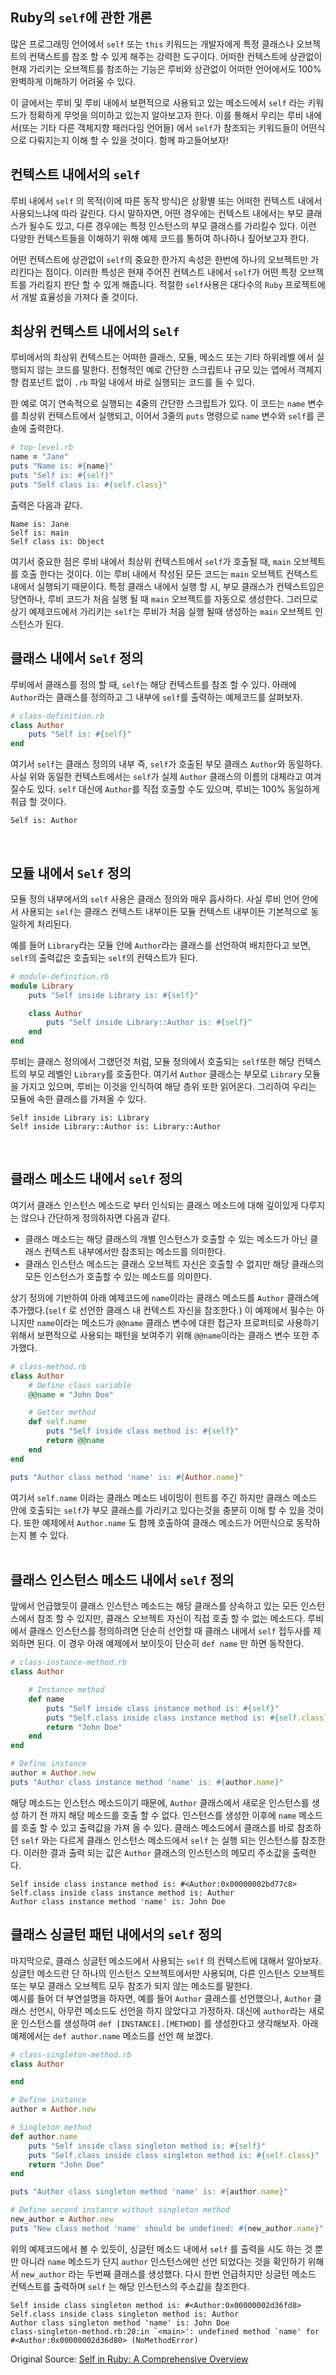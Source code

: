 ## Ruby의 `self`에 관한 개론

많은 프로그래밍 언어에서 `self` 또는 `this` 키워드는 개발자에게 특정 클래스나 오브젝트의 컨택스트를 참조 할 수 있게 해주는 강력한 도구이다. 어떠한 컨텍스트에 상관없이 현재 가리키는 오브젝트를 참조하는 기능은 루비와 상관없이 어떠한 언어에서도 100% 완벽하게 이해하기 어려울 수 있다.<br/>

이 글에서는 루비 및 루비 내에서 보편적으로 사용되고 있는 메소드에서 `self` 라는 키워드가 정확하게 무엇을 의미하고 있는지 알아보고자 한다. 이를 통해서 우리는 루비 내에서(또는 기타 다른 객체지향 패러다임 언어들) 에서 `self`가 참조되는 키워드들이 어떤식으로 다뤄지는지 이해 할 수 있을 것이다. 함께 파고들어보자!

## 컨텍스트 내에서의 `self`
루비 내에서 `self` 의 목적(이에 따른 동작 방식)은 상황별 또는 어떠한 컨텍스트 내에서 사용되느냐에 따라 갈린다. 다시 말하자면, 어떤 경우에는 컨텍스트 내에서는 부모 클래스가 될수도 있고, 다른 경우에는 특정 인스턴스의 부모 클래스를 가리킬수 있다. 이런 다양한 컨텍스트들을 이해하기 위해 예제 코드를 통하여 하나하나 짚어보고자 한다. <br/>

어떤 컨텍스트에 상관없이 `self`의 중요한 한가지 속성은 한번에 하나의 오브젝트만 가리킨다는 점이다. 이러한 특성은 현재 주어진 컨텍스트 내에서 `self`가 어떤 특정 오브젝트를 가리킬지 판단 할 수 있게 해줍니다. 적절한 `self`사용은 대다수의 `Ruby` 프로젝트에서 개발 효율성을 가져다 줄 것이다.

## 최상위 컨텍스트 내에서의 `Self`
루비에서의 최상위 컨텍스트는 어떠한 클래스, 모듈, 메소드 또는 기타 하위레벨 에서 실행되지 않는 코드를 말한다. 전형적인 예로 간단한 스크립트나 규모 있는 앱에서 객체지향 컴포넌트 없이 `.rb` 파일 내에서 바로 실행되는 코드를 들 수 있다. <br/>

한 예로 여기 연속적으로 실행되는 4줄의 간단한 스크립트가 있다. 이 코드는 `name` 변수를 최상위 컨텍스트에서 실행되고, 이어서 3줄의 `puts` 명령으로 `name` 변수와 `self`를 콘솔에 출력한다.

```rb
# top-level.rb
name = "Jane"
puts "Name is: #{name}"
puts "Self is: #{self}"
puts "Self class is: #{self.class}"
```

출력은 다음과 같다.


```shell
Name is: Jane
Self is: main
Self class is: Object
```

여기서 중요한 점은 루비 내에서 최상위 컨텍스트에서 `self`가 호출될 때, `main` 오브젝트를 호출 한다는 것이다. 이는 루비 내에서 작성된 모든 코드는 `main` 오브젝트 컨텍스트 내에서 실행되기 때문이다. 특정 클래스 내에서 실행 할 시, 부모 클래스가 컨텍스트임은 당연하나, 루비 코드가 처음 실행 될 때 `main` 오브젝트를 자동으로 생성한다. 그러므로 상기 예제코드에서 가리키는 `self`는 루비가 처음 실행 될때 생성하는 `main` 오브젝트 인스턴스가 된다.<br/>

## 클래스 내에서 `Self` 정의
루비에서 클래스를 정의 할 때, `self`는 해당 컨텍스트를 참조 할 수 있다. 아래에 `Author`라는 클래스를 정의하고 그 내부에 `self`를 출력하는 예제코드를 살펴보자.

```rb
# class-definition.rb
class Author
    puts "Self is: #{self}"
end
```

여기서 `self`는 클래스 정의의 내부 즉, `self`가 호출된 부모 클래스 `Author`와 동일하다. 사실 위와 동일한 컨텍스트에서는 `self`가 실제 `Author` 클래스의 이름의 대체라고 여겨질수도 있다. `self` 대신에 `Author`를 직접 호출할 수도 있으며, 루비는 100% 동일하게 취급 할 것이다.

```shell
Self is: Author
```
<br/>

## 모듈 내에서 `Self` 정의

모듈 정의 내부에서의 `self` 사용은 클래스 정의와 매우 흡사하다. 사실 루비 언어 안에서 사용되는 `self`는 클래스 컨텍스트 내부이든 모듈 컨텍스트 내부이든 기본적으로 동일하게 처리된다.

예를 들어 `Library`라는 모듈 안에 `Author`라는 클래스를 선언하여 배치한다고 보면, `self`의 출력값은 호출되는 `self`의 컨텍스트가 된다.

```rb
# module-definition.rb
module Library
    puts "Self inside Library is: #{self}"

    class Author
        puts "Self inside Library::Author is: #{self}"
    end
end
```

루비는 클래스 정의에서 그랬던것 처럼, 모듈 정의에서 호출되는 `self`또한 해당 컨텍스트의 부모 레벨인 `Library`를 호출한다. 여기서 `Author` 클래스는 부모로 `Library` 모듈을 가지고 있으며, 루비는 이것을 인식하여 해당 층위 또한 읽어온다. 그리하여 우리는 모듈에 속한 클래스를 가져올 수 있다.

```shell
Self inside Library is: Library
Self inside Library::Author is: Library::Author
```
<br/>

## 클래스 메소드 내에서 `self` 정의
여기서 클래스 인스턴스 메소드로 부터 인식되는 클래스 메소드에 대해 깊이있게 다루지는 않으나 간단하게 정의하자면 다음과 같다.
* 클래스 메소드는 해당 클래스의 개별 인스턴스가 호출할 수 있는 메소드가 아닌 클래스 컨텍스트 내부에서만 참조되는 메소드를 의미한다.
* 클래스 인스턴스 메소드는 클래스 오브젝트 자신은 호출할 수 없지만 해당 클래스의 모든 인스턴스가 호출할 수 있는 메소드를 의미한다.

상기 정의에 기반하여 아래 예제코드에 `name`이라는 클래스 메소드를 `Author` 클래스에 추가했다.(`self` 로 선언한 클래스 내 컨텍스트 자신을 참조한다.) 이 예제에서 필수는 아니지만 `name`이라는 메소드가 `@@name` 클래스 변수에 대한 접근자 프로퍼티로 사용하기 위해서 보편적으로 사용되는 패턴을 보여주기 위해 `@@name`이라는 클래스 변수 또한 추가했다.

```rb
# class-method.rb
class Author
    # Define class variable
    @@name = "John Doe"

    # Getter method
    def self.name
        puts "Self inside class method is: #{self}"
        return @@name
    end
end

puts "Author class method 'name' is: #{Author.name}"
```

여기서 `self.name` 이라는 클래스 메소드 네이밍이 힌트를 주긴 하지만 클래스 메소드 안에 호출되는 `self`가 부모 클래스를 가리키고 있다는것을 충분히 이해 할 수 있을 것이다. 또한 예제에서 `Author.name` 도 함께 호출하여 클래스 메소드가 어떤식으로 동작하는지 볼 수 있다.
<br/>
<br/>

## 클래스 인스턴스 메소드 내에서 `self` 정의
앞에서 언급했듯이 클래스 인스턴스 메소드는 해당 클래스를 상속하고 있는 모든 인스턴스에서 참조 할 수 있지만, 클래스 오브젝트 자신이 직접 호출 할 수 없는 메소드다. 루비에서 클래스 인스턴스를 정의하려면 단순히 선언할 때 클래스 내에서 `self` 접두사를 제외하면 된다. 이 경우 아래 예제에서 보이듯이 단순히 `def name` 만 하면 동작한다.

```rb
# class-instance-method.rb
class Author

    # Instance method
    def name
        puts "Self inside class instance method is: #{self}"
        puts "Self.class inside class instance method is: #{self.class}"
        return "John Doe"
    end
end

# Define instance
author = Author.new
puts "Author class instance method 'name' is: #{author.name}"
```

해당 메소드는 인스턴스 메소드이기 때문에, `Author` 클래스에서 새로운 인스턴스를 생성 하기 전 까지 해당 메소드를 호출 할 수 없다. 인스턴스를 생성한 이후에 `name` 메소드를 호출 할 수 있고 출력값을 가져 올 수 있다. 클래스 메소드에서 클래스를 바로 참조하던 `self` 와는 다르게 클래스 인스턴스 메소드에서 `self` 는 실행 되는 인스턴스를 참조한다. 이러한 결과 출력 되는 값은 `Author` 클래스의 인스턴스의 메모리 주소값을 출력한다.

```shell
Self inside class instance method is: #<Author:0x00000002bd77c8>
Self.class inside class instance method is: Author
Author class instance method 'name' is: John Doe
```

## 클래스 싱글턴 패턴 내에서의 `self` 정의
마지막으로, 클래스 싱글턴 메소드에서 사용되는 `self` 의 컨텍스트에 대해서 알아보자. 싱글턴 메소드란 단 하나의 인스턴스 오브젝트에서만 사용되며, 다른 인스턴스 오브젝트 또는 부모 클래스 오브젝트 모두 참조가 되지 않는 메소드를 말한다.<br/>
예시를 들어 더 부연설명을 하자면, 예를 들어 `Author` 클래스를 선언했으나, `Author` 클래스 선언시, 아무런 메소드도 선언을 하지 않았다고 가정하자. 대신에 `author`라는 새로운 인스턴스를 생성하여 `def [INSTANCE].[METHOD]` 를 생성한다고 생각해보자. 아래 예제에서는 `def author.name` 메소드를 선언 해 보겠다.

```rb
# class-singleton-method.rb
class Author

end

# Define instance
author = Author.new

# Singleton method
def author.name
    puts "Self inside class singleton method is: #{self}"
    puts "Self.class inside class singleton method is: #{self.class}"
    return "John Doe"
end

puts "Author class singleton method 'name' is: #{author.name}"

# Define second instance without singleton method
new_author = Author.new
puts "New class method 'name' should be undefined: #{new_author.name}"
```

위의 예제코드에서 볼 수 있듯이, 싱글턴 메소드 내에서 `self` 를 출력을 시도 하는 것 뿐만 아니라 `name` 메소드가 단지 `author` 인스턴스에만 선언 되었다는 것을 확인하기 위해서 `new_author` 라는 두번째 클래스를 생성했다. 다시 한번 언급하지만 싱글턴 메소드 컨텍스트를 출력하며 `self` 는 해당 인스턴스의 주소값을 참조한다.  

```shell
Self inside class singleton method is: #<Author:0x00000002d36fd8>
Self.class inside class singleton method is: Author
Author class singleton method 'name' is: John Doe
class-singleton-method.rb:20:in `<main>': undefined method `name' for #<Author:0x00000002d36d80> (NoMethodError)
```

Original Source:
[Self in Ruby: A Comprehensive Overview](https://airbrake.io/blog/ruby/self-ruby-overview)